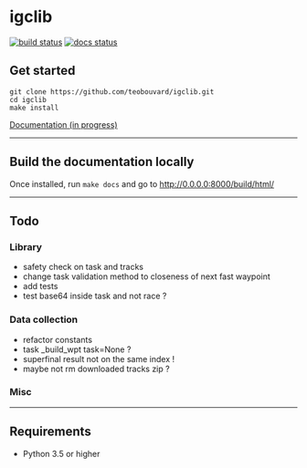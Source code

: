 # igclib

[![build status](https://img.shields.io/circleci/build/github/teobouvard/igclib/master?style=flat-square)](https://circleci.com/gh/teobouvard/igclib)
[![docs status](https://img.shields.io/readthedocs/igclib?style=flat-square)](https://igclib.readthedocs.io/en/latest/)

## Get started

```shell
git clone https://github.com/teobouvard/igclib.git
cd igclib
make install
```

[Documentation (in progress)](https://igclib.readthedocs.io/en/latest/)

---

## Build the documentation locally

Once installed, run `make docs` and go to http://0.0.0.0:8000/build/html/

---

## Todo

### Library

* safety check on task and tracks 
* change task validation method to closeness of next fast waypoint
* add tests
* test base64 inside task and not race ?

### Data collection

* refactor constants
* task _build_wpt task=None ?
* superfinal result not on the same index !
* maybe not rm downloaded tracks zip ?


### Misc

---

## Requirements

* Python 3.5 or higher
